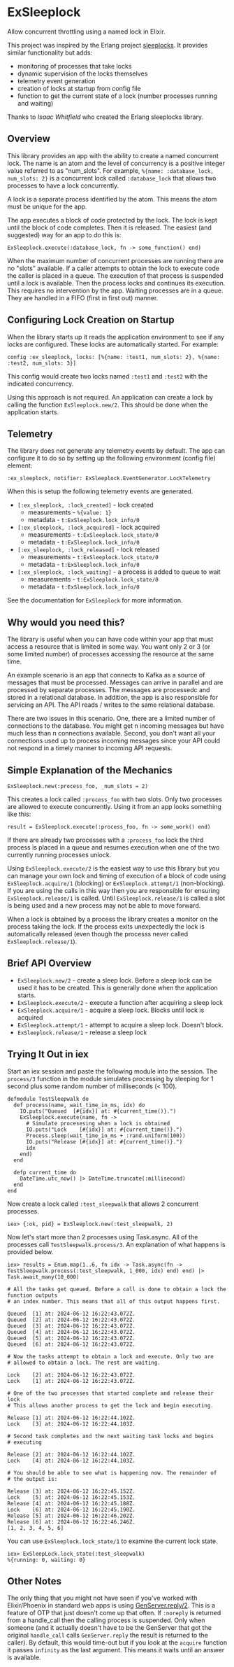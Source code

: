 # ExSleeplock

Allow concurrent throttling using a named lock in Elixir.

This project was inspired by the Erlang project [sleeplocks](https://hex.pm/packages/sleeplocks).
It provides similar functionality but adds:

- monitoring of processes that take locks
- dynamic supervision of the locks themselves
- telemetry event generation
- creation of locks at startup from config file
- function to get the current state of a lock (number processes running and waiting)

Thanks to _Isaac Whitfield_ who created the Erlang sleeplocks library.

## Overview

This library provides an app with the ability to create a named concurrent lock.
The name is an atom and the level of concurrency is a positive integer value referred
to as "num_slots". For example, `%{name: :database_lock, num_slots: 2}` is a concurrent
lock called `:database_lock` that allows two processes to have a lock concurrently.

A lock is a separate process identified by the atom. This means the atom must be
unique for the app.

The app executes a block of code protected by the lock. The lock is kept until the
block of code completes. Then it is released. The easiest (and suggested) way for
an app to do this is:

```
ExSleeplock.execute(:database_lock, fn -> some_function() end)
```

When the maximum number of concurrent processes are running there are no "slots"
available. If a caller attempts to obtain the lock to execute code the caller is
placed in a queue. The execution of that process is suspended until a lock is
available. Then the process locks and continues its execution. This requires no
intervention by the app. Waiting processes are in a queue. They are handled
in a FIFO (first in first out) manner.

## Configuring Lock Creation on Startup

When the library starts up it reads the application environment to see if any
locks are configured. These locks are automatically started. For example:

```
config :ex_sleeplock, locks: [%{name: :test1, num_slots: 2}, %{name: :test2, num_slots: 3}]
```

This config would create two locks named `:test1` and `:test2` with the indicated
concurrency.

Using this approach is not required. An application can create a lock by calling
the function `ExSleeplock.new/2`. This should be done when the application starts.

## Telemetry

The library does not generate any telemetry events by default. The app can
configure it to do so by setting up the following environment (config file)
element:

```
:ex_sleeplock, notifier: ExSleeplock.EventGenerator.LockTelemetry
```

When this is setup the following telemetry events are generated.

- `[:ex_sleeplock, :lock_created]` - lock created
  - measurements - `%{value: 1}`
  - metadata - `t:ExSleeplock.lock_info/0`
- `[:ex_sleeplock, :lock_acquired]` - lock acquired
  - measurements - `t:ExSleeplock.lock_state/0`
  - metadata - `t:ExSleeplock.lock_info/0`
- `[:ex_sleeplock, :lock_released]` - lock released
  - measurements - `t:ExSleeplock.lock_state/0`
  - metadata - `t:ExSleeplock.lock_info/0`
- `[:ex_sleeplock, :lock_waiting]` - a process is added to queue to wait
  - measurements - `t:ExSleeplock.lock_state/0`
  - metadata - `t:ExSleeplock.lock_info/0`

See the documentation for `ExSleeplock` for more information.

## Why would you need this?

The library is useful when you can have code within your app that must access a
resource that is limited in some way. You want only 2 or 3 (or some limited
number) of processes accessing the resource at the same time.

An example scenario is an app that connects to Kafka as a source of messages
that must be processed. Messages can arrive in parallel and are processed by
separate processes. The messages are processedc and stored in a relational
database. In addition, the app is also responsible for servicing an API. The API
reads / writes to the same relational database.

There are two issues in this scenario. One, there are a limited number of
connections to the database. You might get n incoming messages but have much
less than n connections available. Second, you don't want all your connections
used up to process incoming messages since your API could not respond in a timely
manner to incoming API requests.

## Simple Explanation of the Mechanics

```
ExSleeplock.new(:process_foo, _num_slots = 2)
```

This creates a lock called `:process_foo` with two slots. Only two processes
are allowed to execute concurrently. Using it from an app looks something
like this:

```
result = ExSleeplock.execute(:process_foo, fn -> some_work() end)
```

If there are already two processes with a `:process_foo` lock the third
process is placed in a queue and resumes execution when one of the two currently
running processes unlock.

Using `ExSleeplock.execute/2` is the easiest way to use this library but you can
manage your own lock and timing of execution of a block of code using
`ExSleeplock.acquire/1` (blocking) or `ExSleeplock.attempt/1` (non-blocking). If you
are using the calls in this way then you are responsible for ensuring
`ExSleeplock.release/1` is called. Until `ExSleeplock.release/1` is called a slot is
being used and a new process may not be able to move forward.

When a lock is obtained by a process the library creates a monitor on the process
taking the lock. If the process exits unexpectedly the lock is automatically
released (even though the processs never called `ExSleeplock.release/1`).

## Brief API Overview

* `ExSleeplock.new/2` - create a sleep lock. Before a sleep lock can be used it
  has to be created. This is generally done when the application starts.
* `ExSleeplock.execute/2` - execute a function after acquiring a sleep lock
* `ExSleeplock.acquire/1` - acquire a sleep lock. Blocks until lock is acquired
* `ExSleeplock.attempt/1` - attempt to acquire a sleep lock. Doesn't block.
* `ExSleeplock.release/1` - release a sleep lock

## Trying It Out in iex

Start an iex session and paste the following module into the session.
The `process/3` function in the module simulates processing by sleeping
for 1 second plus some random number of milliseconds (< 100).

```
defmodule TestSleepwalk do
  def process(name, wait_time_in_ms, idx) do
    IO.puts("Queued  [#{idx}] at: #{current_time()}.")
    ExSleeplock.execute(name, fn ->
      # Simulate procesesing when a lock is obtained
      IO.puts("Lock    [#{idx}] at: #{current_time()}.")
      Process.sleep(wait_time_in_ms + :rand.uniform(100))
      IO.puts("Release [#{idx}] at: #{current_time()}.")
      idx
    end)
  end

  defp current_time do
    DateTime.utc_now() |> DateTime.truncate(:millisecond)
  end
end
```

Now create a lock called `:test_sleepwalk` that allows 2 concurrent processes.

```
iex> {:ok, pid} = ExSleeplock.new(:test_sleepwalk, 2)
```

Now let's start more than 2 processes using Task.async. All of the processes call
`TestSleepwalk.process/3`. An explanation of what happens is provided below.

```
iex> results = Enum.map(1..6, fn idx -> Task.async(fn -> TestSleepwalk.process(:test_sleepwalk, 1_000, idx) end) end) |> Task.await_many(10_000)

# All the tasks get queued. Before a call is done to obtain a lock the function outputs
# an index number. This means that all of this output happens first.

Queued  [1] at: 2024-06-12 16:22:43.072Z.
Queued  [2] at: 2024-06-12 16:22:43.072Z.
Queued  [3] at: 2024-06-12 16:22:43.072Z.
Queued  [4] at: 2024-06-12 16:22:43.072Z.
Queued  [5] at: 2024-06-12 16:22:43.072Z.
Queued  [6] at: 2024-06-12 16:22:43.072Z.

# Now the tasks attempt to obtain a lock and execute. Only two are
# allowed to obtain a lock. The rest are waiting.

Lock    [2] at: 2024-06-12 16:22:43.072Z.
Lock    [1] at: 2024-06-12 16:22:43.072Z.

# One of the two processes that started complete and release their lock
# This allows another process to get the lock and begin executing.

Release [1] at: 2024-06-12 16:22:44.102Z.
Lock    [3] at: 2024-06-12 16:22:44.103Z.

# Second task completes and the next waiting task locks and begins
# executing

Release [2] at: 2024-06-12 16:22:44.102Z.
Lock    [4] at: 2024-06-12 16:22:44.103Z.

# You should be able to see what is happening now. The remainder of
# the output is:

Release [3] at: 2024-06-12 16:22:45.152Z.
Lock    [5] at: 2024-06-12 16:22:45.153Z.
Release [4] at: 2024-06-12 16:22:45.188Z.
Lock    [6] at: 2024-06-12 16:22:45.190Z.
Release [5] at: 2024-06-12 16:22:46.202Z.
Release [6] at: 2024-06-12 16:22:46.246Z.
[1, 2, 3, 4, 5, 6]
```

You can use `ExSleeplock.lock_state/1` to examine the current lock state.

```
iex> ExSleepLock.lock_state(:test_sleepwalk)
%{running: 0, waiting: 0}
```

## Other Notes

The only thing that you might not have seen if you've worked with Elixir/Phoenix
in standard web apps is using
[GenServer.reply/2](https://hexdocs.pm/elixir/GenServer.html#reply/2). This is a
feature of OTP that just doesn't come up that often. If `:noreply` is
returned from a handle_call then the calling process is suspended. Only when
someone (and it actually doesn't have to be the GenServer that got the original
`handle_call` calls `GenServer.reply` the result is returned to the
caller). By default, this would time-out but if you look at the `acquire`
function it passes `infinity` as the last argument. This means it waits until an
answer is available.
